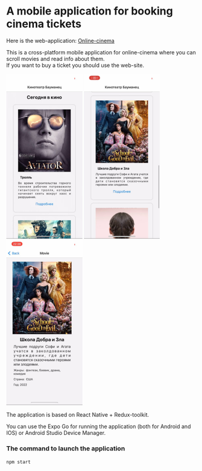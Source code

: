 # A mobile application for booking cinema tickets  
  
Here is the web-application: <a href="https://github.com/Draconic1/oline-cinema" target="_blank" rel="noreferrer">Online-cinema</a>  

  This is a cross-platform mobile application for online-cinema where you can scroll movies and read info about them.  
  If you want to buy a ticket you should use the web-site.  
  
<img src="https://github.com/Draconic1/online-cinema-mobile/blob/main/img/main.jpg" alt="Startpage screenshot" height="40%" width="40%"> <img src="https://github.com/Draconic1/online-cinema-mobile/blob/main/img/main-two.jpg" alt="Startpage screenshot" height="40%" width="40%"> <img src="https://github.com/Draconic1/online-cinema-mobile/blob/main/img/about.jpg" alt="Film about screenshot" height="40%" width="40%"> 
   
The application is based on React Native + Redux-toolkit.    

You can use the Expo Go for running the application (both for Android and IOS) or Android Studio Device Manager.  
  
### The command to launch the application   
```npm start``` 
  
   
